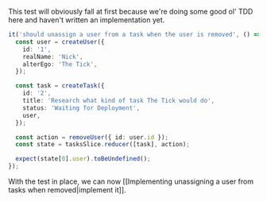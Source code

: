 This test will obviously fall at first because we're doing some good ol' TDD here and haven't written an implementation yet.

```ts
it('should unassign a user from a task when the user is removed', () => {
  const user = createUser({
    id: '1',
    realName: 'Nick',
    alterEgo: 'The Tick',
  });

  const task = createTask({
    id: '2',
    title: 'Research what kind of task The Tick would do',
    status: 'Waiting for Deployment',
    user,
  });

  const action = removeUser({ id: user.id });
  const state = tasksSlice.reducer([task], action);

  expect(state[0].user).toBeUndefined();
});
```

With the test in place, we can now [[Implementing unassigning a user from tasks when removed|implement it]].